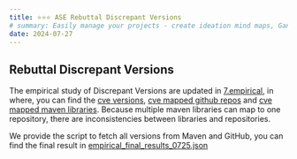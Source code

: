 ```yaml
---
title: ⭐⭐⭐ ASE Rebuttal Discrepant Versions
# summary: Easily manage your projects - create ideation mind maps, Gantt charts, todo lists, and more!
date: 2024-07-27
---
```


## Rebuttal Discrepant Versions

The empirical study of Discrepant Versions are updated in [7.empirical](https://github.com/vision-version/vision-version.github.io/tree/main/Vision/7.empirical), in where, you can find the [cve versions](https://github.com/vision-version/vision-version.github.io/tree/main/Vision/7.empirical/cve_tags.json), [cve mapped github repos](https://github.com/vision-version/vision-version.github.io/tree/main/Vision/7.empirical/cve_github_map.json) and [cve mapped maven libraries](https://github.com/vision-version/vision-version.github.io/tree/main/Vision/7.empirical/cve_ga_map.json). Because multiple maven libraries can map to one repository, there are inconsistencies between libraries and repositories.

We provide the script to fetch all versions from Maven and GitHub, you can find the final result in [empirical_final_results_0725.json](https://github.com/vision-version/vision-version.github.io/tree/main/Vision/7.empirical/empirical_final_results_0725.json)